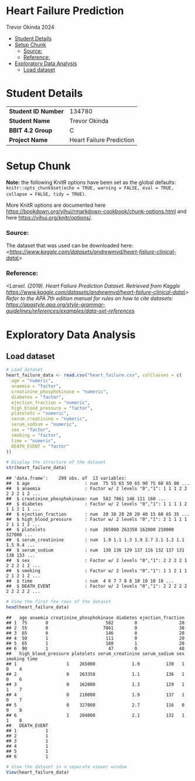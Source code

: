 Heart Failure Prediction
================
Trevor Okinda
2024

- [Student Details](#student-details)
- [Setup Chunk](#setup-chunk)
  - [Source:](#source)
  - [Reference:](#reference)
- [Exploratory Data Analysis](#exploratory-data-analysis)
  - [Load dataset](#load-dataset)

# Student Details

|                       |                          |
|-----------------------|--------------------------|
| **Student ID Number** | 134780                   |
| **Student Name**      | Trevor Okinda            |
| **BBIT 4.2 Group**    | C                        |
| **Project Name**      | Heart Failure Prediction |

# Setup Chunk

**Note:** the following KnitR options have been set as the global
defaults: <BR>
`knitr::opts_chunk$set(echo = TRUE, warning = FALSE, eval = TRUE, collapse = FALSE, tidy = TRUE)`.

More KnitR options are documented here
<https://bookdown.org/yihui/rmarkdown-cookbook/chunk-options.html> and
here <https://yihui.org/knitr/options/>.

### Source:

The dataset that was used can be downloaded here: *\<<a
href="https://www.kaggle.com/datasets/andrewmvd/heart-failure-clinical-data\"
class="uri">https://www.kaggle.com/datasets/andrewmvd/heart-failure-clinical-data\</a>\>*

### Reference:

*\<Larxel. (2019). Heart Failure Prediction Dataset. Retrieved from
Kaggle <a
href="https://www.kaggle.com/datasets/andrewmvd/heart-failure-clinical-data\"
class="uri">https://www.kaggle.com/datasets/andrewmvd/heart-failure-clinical-data\</a>\>  
Refer to the APA 7th edition manual for rules on how to cite datasets:
<https://apastyle.apa.org/style-grammar-guidelines/references/examples/data-set-references>*

# Exploratory Data Analysis

## Load dataset

``` r
# Load dataset
heart_failure_data <- read.csv("heart_failure.csv", colClasses = c(
  age = "numeric",
  anaemia = "factor",
  creatinine_phosphokinase = "numeric",
  diabetes = "factor",
  ejection_fraction = "numeric",
  high_blood_pressure = "factor",
  platelets = "numeric",
  serum_creatinine = "numeric",
  serum_sodium = "numeric",
  sex = "factor",
  smoking = "factor",
  time = "numeric",
  DEATH_EVENT = "factor"
))

# Display the structure of the dataset
str(heart_failure_data)
```

    ## 'data.frame':    299 obs. of  13 variables:
    ##  $ age                     : num  75 55 65 50 65 90 75 60 65 80 ...
    ##  $ anaemia                 : Factor w/ 2 levels "0","1": 1 1 1 2 2 2 2 2 1 2 ...
    ##  $ creatinine_phosphokinase: num  582 7861 146 111 160 ...
    ##  $ diabetes                : Factor w/ 2 levels "0","1": 1 1 1 1 2 1 1 2 1 1 ...
    ##  $ ejection_fraction       : num  20 38 20 20 20 40 15 60 65 35 ...
    ##  $ high_blood_pressure     : Factor w/ 2 levels "0","1": 2 1 1 1 1 2 1 1 1 2 ...
    ##  $ platelets               : num  265000 263358 162000 210000 327000 ...
    ##  $ serum_creatinine        : num  1.9 1.1 1.3 1.9 2.7 2.1 1.2 1.1 1.5 9.4 ...
    ##  $ serum_sodium            : num  130 136 129 137 116 132 137 131 138 133 ...
    ##  $ sex                     : Factor w/ 2 levels "0","1": 2 2 2 2 1 2 2 2 1 2 ...
    ##  $ smoking                 : Factor w/ 2 levels "0","1": 1 1 2 1 1 2 1 2 1 2 ...
    ##  $ time                    : num  4 6 7 7 8 8 10 10 10 10 ...
    ##  $ DEATH_EVENT             : Factor w/ 2 levels "0","1": 2 2 2 2 2 2 2 2 2 2 ...

``` r
# View the first few rows of the dataset
head(heart_failure_data)
```

    ##   age anaemia creatinine_phosphokinase diabetes ejection_fraction
    ## 1  75       0                      582        0                20
    ## 2  55       0                     7861        0                38
    ## 3  65       0                      146        0                20
    ## 4  50       1                      111        0                20
    ## 5  65       1                      160        1                20
    ## 6  90       1                       47        0                40
    ##   high_blood_pressure platelets serum_creatinine serum_sodium sex smoking time
    ## 1                   1    265000              1.9          130   1       0    4
    ## 2                   0    263358              1.1          136   1       0    6
    ## 3                   0    162000              1.3          129   1       1    7
    ## 4                   0    210000              1.9          137   1       0    7
    ## 5                   0    327000              2.7          116   0       0    8
    ## 6                   1    204000              2.1          132   1       1    8
    ##   DEATH_EVENT
    ## 1           1
    ## 2           1
    ## 3           1
    ## 4           1
    ## 5           1
    ## 6           1

``` r
# View the dataset in a separate viewer window
View(heart_failure_data)
```
